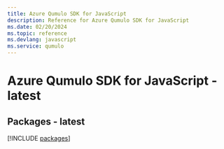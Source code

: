 ```yaml
---
title: Azure Qumulo SDK for JavaScript
description: Reference for Azure Qumulo SDK for JavaScript
ms.date: 02/20/2024
ms.topic: reference
ms.devlang: javascript
ms.service: qumulo
---
```

# Azure Qumulo SDK for JavaScript - latest
## Packages - latest
[!INCLUDE [packages](qumulo-index.md)]